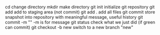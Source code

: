 cd			change directory
mkdir			make directory
git init		initialize git repository
git add			add to staging area (not commit)
git add .		add all files
git commit		store snapshot into repository with meaningful message, useful history
git commit -m ""	-m is for message
git status		check what we just did (if green can commit)
git checkout -b new	switch to a new branch "new"